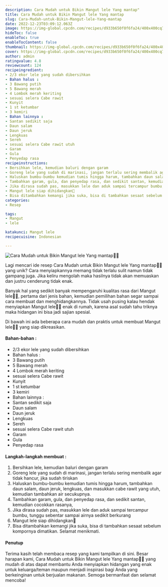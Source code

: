 ```yaml
---
description: Cara Mudah untuk Bikin Mangut lele Yang mantap"
title: Cara Mudah untuk Bikin Mangut lele Yang mantap
slug: Cara-Mudah-untuk-Bikin-Mangut-lele-Yang-mantap
date: 2022-12-23T03:09:12.063Z
image: https://img-global.cpcdn.com/recipes/d933b650f0f6fa24/400x400cq70/photo.jpg
hideToc: false
enableToc: true
enableTocContent: false
thumbnail: https://img-global.cpcdn.com/recipes/d933b650f0f6fa24/400x400cq70/photo.jpg
cover: https://img-global.cpcdn.com/recipes/d933b650f0f6fa24/400x400cq70/photo.jpg
author: admin
ratingvalue: 4.8
reviewcount: 124
recipeingredient:
- 2/3 ekor lele yang sudah dibersihkan
- Bahan halus :
- 3 Bawang putih
- 5 Bawang merah
- 4 Lombok merah keriting
- sesuai selera Cabe rawit
- Kunyit
- 1 st ketumbar
- 3 kemiri
- Bahan lainnya :
- Santan sedikit saja
- Daun salam
- Daun jeruk
- Lengkuas
- Sereh
- sesuai selera Cabe rawit utuh
- Garam
- Gula
- Penyedap rasa
recipeinstructions:
- Bersihkan lele, kemudian baluri dengan garam
- Goreng lele yang sudah di marinasi, jangan terlalu sering membalik agar tidak hancur, jika sudah tiriskan
- Haluskan bumbu-bumbu kemudian tumis hingga harum, tambahkan daun salam, daun jeruk, lengkuas, dan masukkan cabe rawit yang utuh, kemudian tambahkan air secukupnya.
- Tambahkan garam, gula, dan penyedap rasa, dan sedikit santan, kemudian cocokkan rasanya,
- Jika dirasa sudah pas, masukkan lele dan aduk sampai tercampur bumbu, tunggu sebentar sampai airnya sedikit berkurang
- Mangut lele siap dihidangkan🥰
- Bisa ditambahkan kemangi jika suka, bisa di tambahkan sesaat sebelum kompornya dimatikan. Selamat menikmati.
categories:
- Resep

tags:
- Mangut
- lele

katakunci: Mangut lele
recipecuisine: Indonesian

---
```


![Cara Mudah untuk Bikin Mangut lele Yang mantap👩‍🍳](https://img-global.cpcdn.com/recipes/d933b650f0f6fa24/400x400cq70/photo.jpg)

Lagi mencari ide resep Cara Mudah untuk Bikin Mangut lele Yang mantap👩‍🍳 yang unik? Cara menyiapkannya memang tidak terlalu sulit namun tidak gampang juga. Jika keliru mengolah maka hasilnya tidak akan memuaskan dan justru cenderung tidak enak.

Banyak hal yang sedikit banyak mempengaruhi kualitas rasa dari Mangut lele👩‍🍳, pertama dari jenis bahan, kemudian pemilihan bahan segar sampai cara membuat dan menghidangkannya. Tidak usah pusing kalau hendak menyiapkan Mangut lele👩‍🍳 enak di rumah, karena asal sudah tahu triknya maka hidangan ini bisa jadi sajian spesial.

Di bawah ini ada beberapa cara mudah dan praktis untuk membuat Mangut lele👩‍🍳 yang siap dikreasikan.

<!--inarticleads1-->

#### Bahan-bahan :

- 2/3 ekor lele yang sudah dibersihkan
- Bahan halus :
- 3 Bawang putih
- 5 Bawang merah
- 4 Lombok merah keriting
- sesuai selera Cabe rawit
- Kunyit
- 1 st ketumbar
- 3 kemiri
- Bahan lainnya :
- Santan sedikit saja
- Daun salam
- Daun jeruk
- Lengkuas
- Sereh
- sesuai selera Cabe rawit utuh
- Garam
- Gula
- Penyedap rasa

<!--inarticleads2-->

#### Langkah-langkah membuat :

1. Bersihkan lele, kemudian baluri dengan garam
1. Goreng lele yang sudah di marinasi, jangan terlalu sering membalik agar tidak hancur, jika sudah tiriskan
1. Haluskan bumbu-bumbu kemudian tumis hingga harum, tambahkan daun salam, daun jeruk, lengkuas, dan masukkan cabe rawit yang utuh, kemudian tambahkan air secukupnya.
1. Tambahkan garam, gula, dan penyedap rasa, dan sedikit santan, kemudian cocokkan rasanya,
1. Jika dirasa sudah pas, masukkan lele dan aduk sampai tercampur bumbu, tunggu sebentar sampai airnya sedikit berkurang
1. Mangut lele siap dihidangkan🥰
1. Bisa ditambahkan kemangi jika suka, bisa di tambahkan sesaat sebelum kompornya dimatikan. Selamat menikmati.

#### Penutup

Terima kasih telah membaca resep yang kami tampilkan di sini. Besar harapan kami, Cara Mudah untuk Bikin Mangut lele Yang mantap👩‍🍳 yang mudah di atas dapat membantu Anda menyiapkan hidangan yang enak untuk keluarga/teman maupun menjadi inspirasi bagi Anda yang berkeinginan untuk berjualan makanan. Semoga bermanfaat dan selamat mencoba!